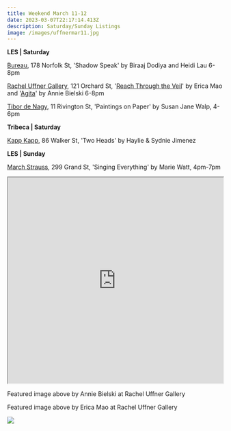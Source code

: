 ```yaml
---
title: Weekend March 11-12
date: 2023-03-07T22:17:14.413Z
description: Saturday/Sunday Listings
image: /images/uffnermar11.jpg
---
```

**L﻿ES | Saturday**

[Bureau](https://bureau-inc.com/exhibitions/biraaj-dodiya-and-heidi-lau), 178 Norfolk St, 'Shadow Speak' by Biraaj Dodiya and Heidi Lau 6-8pm

[Rachel Uffner Gallery](https://www.racheluffnergallery.com/exhibitions), 121 Orchard St, '[Reach Through the Veil](https://www.racheluffnergallery.com/exhibitions/detail/erica-mao-reach-through-the-veil/installation-stills)' by Erica Mao and '[Agita](https://www.racheluffnergallery.com/exhibitions/detail/upstairs-gallery-annie-bielski-agita/installation-stills)' by Annie Bielski 6-8pm

[Tibor de Nagy](https://www.tibordenagy.com/), 11 Rivington St, 'Paintings on Paper' by Susan Jane Walp, 4-6pm

**T﻿ribeca | Saturday**

[Kapp Kapp](https://www.kappkapp.com/exhibitions/haylie-sydnie-jimenez), 86 Walker St, 'Two Heads' by Haylie & Sydnie Jimenez

**L﻿ES | Sunday**

[March Strauss](https://www.marcstraus.com/exhibitions/marie-watt-singing-everything/), 299 Grand St, 'Singing Everything' by Marie Watt, 4pm-7pm

<iframe src="https://www.google.com/maps/d/u/3/embed?mid=1eUuxNVII5Jn4tbcLgg74849ZdO9GiOs&ehbc=2E312F" width="100%" height="480"></iframe>

F﻿eatured image above by Annie Bielski at Rachel Uffner Gallery

F﻿eatured image above by Erica Mao at Rachel Uffner Gallery

![](https://www.racheluffnergallery.com/www_racheluffnergallery_com/EMA_36_PTG3.jpg)
